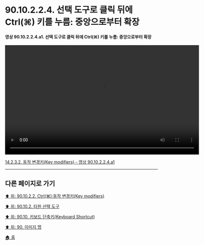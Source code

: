 # 90.10.2.2.4. 선택 도구로 클릭 뒤에 Ctrl(⌘) 키를 누름: 중앙으로부터 확장

<a id="90-10-02-02-04-a1"></a>

#### 영상 90.10.2.2.4.a1. 선택 도구로 클릭 뒤에 Ctrl(⌘) 키를 누름: 중앙으로부터 확장
<video controls="controls" width="640" height="360" src="https://github.com/wonder13662/gimp/assets/15767104/40c9c123-98e9-4919-890d-e792766eaa3c"></video>

[14.2.3.2. 동작 변경키(Key modifiers) - 영상 90.10.2.2.4.a1](./14-02-03-02-key_modifiers.md#90-10-02-02-04-a1)

***

## 다른 페이지로 가기

[⬆️ 위: 90.10.2.2. Ctrl(⌘):동작 변경키(Key modifiers)](./90-10-02-02-00-key_modifier-ctrl.md)

[⬆️ 위: 90.10.2. 타원 선택 도구](./90-10-02-00-ellipse_select.md)

[⬆️ 위: 90.10. 키보드 단축키(Keyboard Shortcut)](./90-10-00-keyboard_shortcut.md)

[⬆️ 위: 90. 이미지 맵](./90-00-image-map.md)

[🏠 홈](./00-home.md)